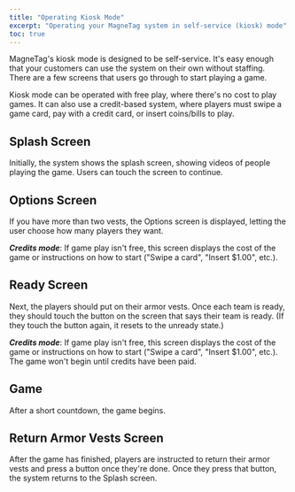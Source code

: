 ```yaml
---
title: "Operating Kiosk Mode"
excerpt: "Operating your MagneTag system in self-service (kiosk) mode"
toc: true
---
```


MagneTag's kiosk mode is designed to be self-service. It's easy enough that your customers can use the system on their own without staffing. There are a few screens that users go through to start playing a game.

Kiosk mode can be operated with free play, where there's no cost to play games. It can also use a credit-based system, where players must swipe a game card, pay with a credit card, or insert coins/bills to play.

## Splash Screen

Initially, the system shows the splash screen, showing videos of people playing the game. Users can touch the screen to continue.

## Options Screen

If you have more than two vests, the Options screen is displayed, letting the user choose how many players they want.

**_Credits mode_**: If game play isn't free, this screen displays the cost of the game or instructions on how to start ("Swipe a card", "Insert $1.00", etc.).

## Ready Screen

Next, the players should put on their armor vests. Once each team is ready, they should touch the button on the screen that says their team is ready. (If they touch the button again, it resets to the unready state.)

**_Credits mode_**: If game play isn't free, this screen displays the cost of the game or instructions on how to start ("Swipe a card", "Insert $1.00", etc.). The game won't begin until credits have been paid.

## Game

After a short countdown, the game begins.

## Return Armor Vests Screen

After the game has finished, players are instructed to return their armor vests and press a button once they're done. Once they press that button, the system returns to the Splash screen.
